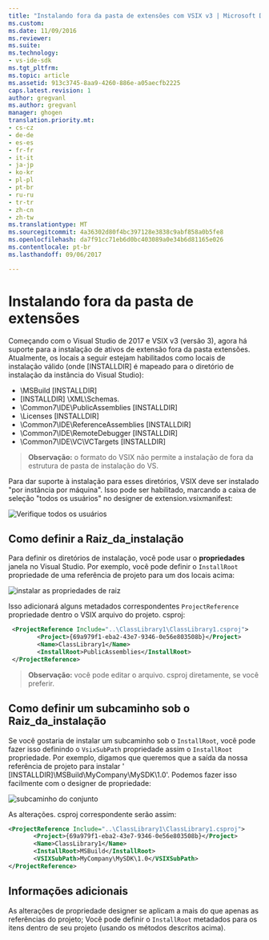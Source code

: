 ```yaml
---
title: "Instalando fora da pasta de extensões com VSIX v3 | Microsoft Docs"
ms.custom: 
ms.date: 11/09/2016
ms.reviewer: 
ms.suite: 
ms.technology:
- vs-ide-sdk
ms.tgt_pltfrm: 
ms.topic: article
ms.assetid: 913c3745-8aa9-4260-886e-a05aecfb2225
caps.latest.revision: 1
author: gregvanl
ms.author: gregvanl
manager: ghogen
translation.priority.mt:
- cs-cz
- de-de
- es-es
- fr-fr
- it-it
- ja-jp
- ko-kr
- pl-pl
- pt-br
- ru-ru
- tr-tr
- zh-cn
- zh-tw
ms.translationtype: MT
ms.sourcegitcommit: 4a36302d80f4bc397128e3838c9abf858a0b5fe8
ms.openlocfilehash: da7f91cc71eb6d0bc403089a0e34b6d81165e026
ms.contentlocale: pt-br
ms.lasthandoff: 09/06/2017

---
```

# <a name="installing-outside-the-extensions-folder"></a>Instalando fora da pasta de extensões

Começando com o Visual Studio de 2017 e VSIX v3 (versão 3), agora há suporte para a instalação de ativos de extensão fora da pasta extensões. Atualmente, os locais a seguir estejam habilitados como locais de instalação válido (onde [INSTALLDIR] é mapeado para o diretório de instalação da instância do Visual Studio):

* \MSBuild [INSTALLDIR]
* [INSTALLDIR] \XML\Schemas.
* \Common7\IDE\PublicAssemblies [INSTALLDIR]
* \Licenses [INSTALLDIR]
* \Common7\IDE\ReferenceAssemblies [INSTALLDIR]
* \Common7\IDE\RemoteDebugger [INSTALLDIR]
* \Common7\IDE\VC\VCTargets [INSTALLDIR]

>**Observação:** o formato do VSIX não permite a instalação de fora da estrutura de pasta de instalação do VS.

Para dar suporte à instalação para esses diretórios, VSIX deve ser instalado "por instância por máquina". Isso pode ser habilitado, marcando a caixa de seleção "todos os usuários" no designer de extension.vsixmanifest:

![Verifique todos os usuários](media/check-all-users.png)

## <a name="how-to-set-the-installroot"></a>Como definir a Raiz_da_instalação

Para definir os diretórios de instalação, você pode usar o **propriedades** janela no Visual Studio. Por exemplo, você pode definir o `InstallRoot` propriedade de uma referência de projeto para um dos locais acima:

![instalar as propriedades de raiz](media/install-root-properties.png)

Isso adicionará alguns metadados correspondentes `ProjectReference` propriedade dentro o VSIX arquivo do projeto. csproj:

```xml
 <ProjectReference Include="..\ClassLibrary1\ClassLibrary1.csproj">
        <Project>{69a979f1-eba2-43e7-9346-0e56e803508b}</Project>
        <Name>ClassLibrary1</Name>
        <InstallRoot>PublicAssemblies</InstallRoot>
 </ProjectReference>
```

>**Observação:** você pode editar o arquivo. csproj diretamente, se você preferir.

## <a name="how-to-set-a-subpath-under-the-installroot"></a>Como definir um subcaminho sob o Raiz_da_instalação

Se você gostaria de instalar um subcaminho sob o `InstallRoot`, você pode fazer isso definindo o `VsixSubPath` propriedade assim o `InstallRoot` propriedade. Por exemplo, digamos que queremos que a saída da nossa referência de projeto para instalar ' [INSTALLDIR]\MSBuild\MyCompany\MySDK\1.0'. Podemos fazer isso facilmente com o designer de propriedade:

![subcaminho do conjunto](media/set-subpath.png)

As alterações. csproj correspondente serão assim:

```xml
<ProjectReference Include="..\ClassLibrary1\ClassLibrary1.csproj">
       <Project>{69a979f1-eba2-43e7-9346-0e56e803508b}</Project>
       <Name>ClassLibrary1</Name>
       <InstallRoot>MSBuild</InstallRoot>
       <VSIXSubPath>MyCompany\MySDK\1.0</VSIXSubPath>
</ProjectReference>
```

## <a name="extra-information"></a>Informações adicionais

As alterações de propriedade designer se aplicam a mais do que apenas as referências do projeto; Você pode definir o `InstallRoot` metadados para os itens dentro de seu projeto (usando os métodos descritos acima).

